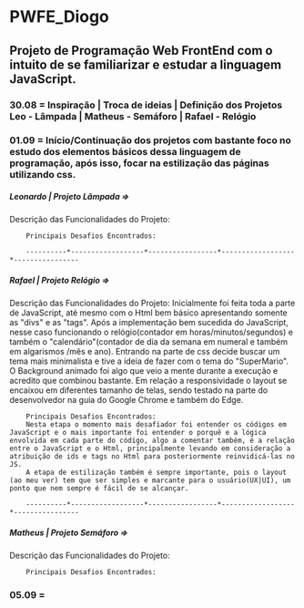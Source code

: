 # PWFE_Diogo

<h2 center > Projeto de Programação Web FrontEnd com o intuito de se familiarizar e estudar a linguagem JavaScript. </h2>

<h3> 30.08 = Inspiração | Troca de ideias | Definição dos Projetos
Leo - Lâmpada | Matheus - Semáforo | Rafael - Relógio </h3>



<h3> 01.09 = Início/Continuação dos projetos com bastante foco no estudo dos elementos básicos dessa linguagem de programação, após isso, focar na estilização das páginas utilizando css. </h3>

<h5>    Leonardo | Projeto Lâmpada => </h5>
        Descrição das Funcionalidades do Projeto:

        Principais Desafios Encontrados:

        ----------*------------------*-----------------*------------------*----------------

<h5>    Rafael | Projeto Relógio => </h5>
        Descrição das Funcionalidades do Projeto:
        Inicialmente foi feita toda a parte de JavaScript, até mesmo com o Html bem básico apresentando somente as "divs" e as "tags". Após a implementação bem sucedida do JavaScript, nesse caso funcionando o relógio(contador em horas/minutos/segundos) e também o "calendário"(contador de dia da semana em numeral e também em algarismos /mês e ano).
        Entrando na parte de css decide buscar um tema mais minimalista e tive a ideia de fazer com o tema do "SuperMario". O Background animado foi algo que veio a mente durante a execução e acredito que combinou bastante. Em relação a responsividade o layout se encaixou em diferentes tamanho de telas, sendo testado na parte do desenvolvedor na guia do Google Chrome e também do Edge. 
        
        Principais Desafios Encontrados:
        Nesta etapa o momento mais desafiador foi entender os códigos em JavaScript e o mais importante foi entender o porquê e a lógica envolvida em cada parte do código, algo a comentar também, é a relação entre o JavaScript e o Html, principalmente levando em consideração a atribuição de ids e tags no Html para posteriormente reinvidicá-las no JS.
        A etapa de estilização também é sempre importante, pois o layout (ao meu ver) tem que ser simples e marcante para o usuário(UX|UI), um ponto que nem sempre é fácil de se alcançar.

        ----------*------------------*-----------------*------------------*----------------


<h5>    Matheus | Projeto Semáforo => </h5>
        Descrição das Funcionalidades do Projeto:

        Principais Desafios Encontrados:



<h3> 05.09 = </h3>
